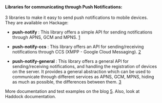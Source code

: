 #### Libraries for communicating through Push Notifications: ####

3 libraries to make it easy to send push notifications to mobile devices. They are available on Hackage:

* **push-notify** : This library offers a simple API for sending notifications through APNS, GCM and MPNS. [1]

* **push-notify-ccs** : This library offers an API for sending/receiving notifications through CCS (XMPP - Google Cloud Messaging). [2]

* **push-notify-general** : This library offers a general API for sending/receiving notifications, and handling the registration of devices on the server. It provides a general abstraction which can be used to communicate through different services as APNS, GCM, MPNS, hiding as much as possible, the differences between them. [3]

More documentation and test examples on the blog [5]. Also, look at Haddock documentation.

[1]: http://hackage.haskell.org/package/push-notify-0.1.0.0
[2]: http://hackage.haskell.org/package/push-notify-ccs-0.1.0.0
[3]: http://hackage.haskell.org/package/push-notify-general
[5]: http://gsoc2013cwithmobiledevices.blogspot.com.ar
